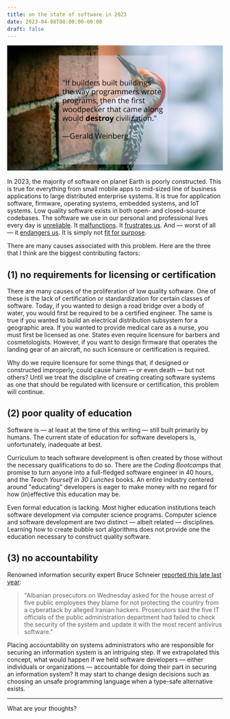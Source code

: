 ```yaml
---
title: on the state of software in 2023
date: 2023-04-08T00:00:00-00:00
draft: false
---
```


![woodpecker](images/header2.png)

In 2023, the majority of software on planet Earth is poorly constructed.  This is true for everything from small mobile apps to mid-sized line of business applications to large distributed enterprise systems.  It is true for application software, firmware, operating systems, embedded systems, and IoT systems.  Low quality software exists in both open- and closed-source codebases.  The software we use in our personal and professional lives every day is [unreliable](https://encyclopedia.uia.org/en/problem/unreliability-computer-software).  It [malfunctions](https://www.fox26houston.com/news/bmw-recalling-thousands-of-vehicles-over-software-malfunction).  It [frustrates us](https://www.techradar.com/news/software-frustration-is-costing-workers-millions-of-hours-every-week).  And — worst of all — it [endangers us](https://www.forbes.com/sites/taylorarmerding/2018/11/20/hard-questions-raised-when-a-software-glitch-takes-down-an-airliner/).  It is simply not [fit for purpose](https://csrc.nist.gov/glossary/term/fit_for_purpose).  

There are many causes associated with this problem.  Here are the three that I think are the biggest contributing factors:

## (1) no requirements for licensing or certification
There are many causes of the proliferation of low quality software.  One of these is the lack of certification or standardization for certain classes of software.  Today, if you wanted to design a road bridge over a body of water, you would first be required to be a certified engineer.  The same is true if you wanted to build an electrical distribution subsystem for a geographic area.  If you wanted to provide medical care as a nurse, you must first be licensed as one.  States even require licensure for barbers and cosmetologists.  However, if you want to design firmware that operates the landing gear of an aircraft, no such licensure or certification is required.  

Why do we require licensure for some things that, if designed or constructed improperly, could cause harm — or even death — but not others?  Until we treat the discipline of creating creating software systems as one that should be regulated with licensure or certification, this problem will continue.

## (2) poor quality of education
Software is — at least at the time of this writing — still built primarily by humans.  The current state of education for software developers is, unfortunately, inadequate at best.  

Curriculum to teach software development is often created by those without the necessary qualifications to do so.  There are the *Coding Bootcamps* that promise to turn anyone into a full-fledged software engineer in 40 hours, and the *Teach Yourself <Insert Programming Language Here> in 30 Lunches* books.  An entire industry centered around "educating" developers is eager to make money with no regard for how (in)effective this education may be.

Even formal education is lacking.  Most higher education institutions teach software development via computer science programs.  Computer science and software development are two distinct — albeit related — disciplines.  Learning how to create bubble sort algorithms does not provide one the education necessary to construct quality software.

## (3) no accountability
Renowned information security expert Bruce Schneier [reported this late last year](https://www.schneier.com/blog/archives/2022/12/arresting-it-administrators.html):

>"Albanian prosecutors on Wednesday asked for the house arrest of five public employees they blame for not protecting the country from a cyberattack by alleged Iranian hackers.  Prosecutors said the five IT officials of the public administration department had failed to check the security of the system and update it with the most recent antivirus software."

Placing accountability on systems administrators who are responsible for securing an information system is an intriguing step.  If we extrapolated this concept, what would happen if we held software developers — either individuals or organizations — accountable for doing their part in securing an information system?  It may start to change design decisions such as choosing an unsafe programming language when a type-safe alternative exists.

---

What are your thoughts?